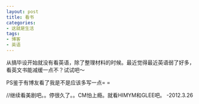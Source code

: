 ```yaml
---
layout: post
title: 看书
categories:
- 这就是生活
tags:
- 博客
- 英语
---
```


从搞毕设开始就没有看英语，除了整理材料的时候。最近觉得最近英语弱了好多，看英文书能减缓一点不？试试吧～

PS鉴于有博友看了我是不是应该多写一点= =

//继续看美剧吧。。停很久了。。CM怕上瘾。就看HIMYM和GLEE吧。 -2012.3.26
